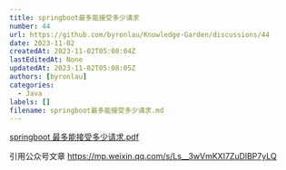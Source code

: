 ```yaml
---
title: springboot最多能接受多少请求
number: 44
url: https://github.com/byronlau/Knowledge-Garden/discussions/44
date: 2023-11-02
createdAt: 2023-11-02T05:08:04Z
lastEditedAt: None
updatedAt: 2023-11-02T05:08:05Z
authors: [byronlau]
categories: 
  - Java
labels: []
filename: springboot最多能接受多少请求.md
---
```


[springboot 最多能接受多少请求.pdf](https://blog.mgd2008.com/zb_users/upload/2023/07/202307211689904705189813.pdf)

引用公众号文章 https://mp.weixin.qq.com/s/Ls__3wVmKXI7ZuDlBP7yLQ
<script src="https://giscus.app/client.js"
    data-repo="byronlau/Knowledge-Garden"
    data-repo-id="R_kgDOKkfaDQ"
    data-mapping="number"
    data-term="44"
    data-reactions-enabled="1"
    data-emit-metadata="0"
    data-input-position="bottom"
    data-theme="light"
    data-lang="zh-CN"
    crossorigin="anonymous"
    async>
</script>
        